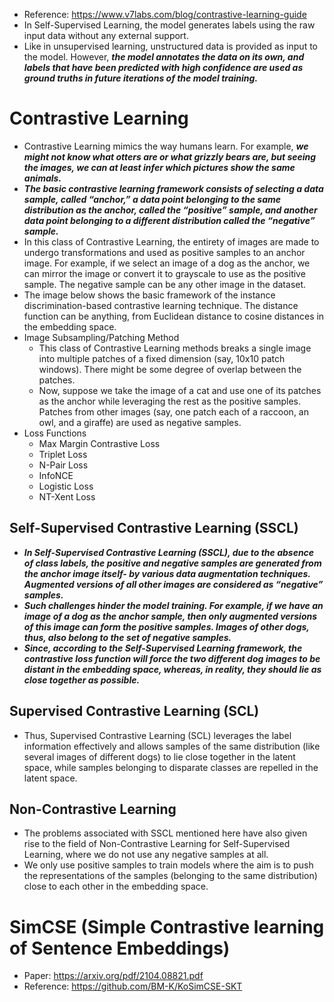- Reference: https://www.v7labs.com/blog/contrastive-learning-guide
- In Self-Supervised Learning, the model generates labels using the raw input data without any external support. 
- Like in unsupervised learning, unstructured data is provided as input to the model. However, ***the model annotates the data on its own, and labels that have been predicted with high confidence are used as ground truths in future iterations of the model training.***

# Contrastive Learning
- Contrastive Learning mimics the way humans learn. For example, ***we might not know what otters are or what grizzly bears are, but seeing the images, we can at least infer which pictures show the same animals.***
- ***The basic contrastive learning framework consists of selecting a data sample, called “anchor,” a data point belonging to the same distribution as the anchor, called the “positive” sample, and another data point belonging to a different distribution called the “negative” sample.***
- In this class of Contrastive Learning, the entirety of images are made to undergo transformations and used as positive samples to an anchor image. For example, if we select an image of a dog as the anchor, we can mirror the image or convert it to grayscale to use as the positive sample. The negative sample can be any other image in the dataset.
- The image below shows the basic framework of the instance discrimination-based contrastive learning technique. The distance function can be anything, from Euclidean distance to cosine distances in the embedding space.
- Image Subsampling/Patching Method
  - This class of Contrastive Learning methods breaks a single image into multiple patches of a fixed dimension (say, 10x10 patch windows). There might be some degree of overlap between the patches.
  - Now, suppose we take the image of a cat and use one of its patches as the anchor while leveraging the rest as the positive samples. Patches from other images (say, one patch each of a raccoon, an owl, and a giraffe) are used as negative samples.
- Loss Functions
  - Max Margin Contrastive Loss
  - Triplet Loss
  - N-Pair Loss
  - InfoNCE
  - Logistic Loss
  - NT-Xent Loss
## Self-Supervised Contrastive Learning (SSCL)
- ***In Self-Supervised Contrastive Learning (SSCL), due to the absence of class labels, the positive and negative samples are generated from the anchor image itself- by various data augmentation techniques. Augmented versions of all other images are considered as “negative” samples.***
- ***Such challenges hinder the model training. For example, if we have an image of a dog as the anchor sample, then only augmented versions of this image can form the positive samples. Images of other dogs, thus, also belong to the set of negative samples.***
- ***Since, according to the Self-Supervised Learning framework, the contrastive loss function will force the two different dog images to be distant in the embedding space, whereas, in reality, they should lie as close together as possible.***
## Supervised Contrastive Learning (SCL)
- Thus, Supervised Contrastive Learning (SCL) leverages the label information effectively and allows samples of the same distribution (like several images of different dogs) to lie close together in the latent space, while samples belonging to disparate classes are repelled in the latent space.
## Non-Contrastive Learning
- The problems associated with SSCL mentioned here have also given rise to the field of Non-Contrastive Learning for Self-Supervised Learning, where we do not use any negative samples at all.
- We only use positive samples to train models where the aim is to push the representations of the samples (belonging to the same distribution) close to each other in the embedding space.
  
# SimCSE (Simple Contrastive learning of Sentence Embeddings)
- Paper: https://arxiv.org/pdf/2104.08821.pdf
- Reference: https://github.com/BM-K/KoSimCSE-SKT